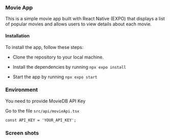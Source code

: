 ### Movie App

This is a simple movie app built with React Native (EXPO) that displays a list of popular movies and allows users to view details about each movie.

#### Installation
To install the app, follow these steps:

* Clone the repository to your local machine.

* Install the dependencies by running `npx expo install`

* Start the app by running `npx expo start`

### Environment

You need to provide MovieDB API Key

Go to the file  `src/api/movieApi.tsx`

`const API_KEY = 'YOUR_API_KEY';`

### Screen shots
